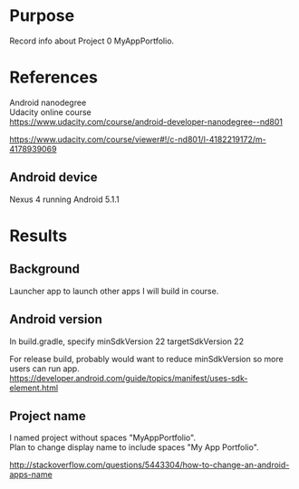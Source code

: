 # Purpose
Record info about Project 0 MyAppPortfolio.

# References
Android nanodegree  
Udacity online course  
<https://www.udacity.com/course/android-developer-nanodegree--nd801>  

<https://www.udacity.com/course/viewer#!/c-nd801/l-4182219172/m-4178939069>

## Android device
Nexus 4 running Android 5.1.1

# Results

## Background
Launcher app to launch other apps I will build in course.

## Android version
In build.gradle, specify
        minSdkVersion 22
        targetSdkVersion 22

For release build, probably would want to reduce minSdkVersion so more users can run app.  
<https://developer.android.com/guide/topics/manifest/uses-sdk-element.html>

## Project name
I named project without spaces "MyAppPortfolio".  
Plan to change display name to include spaces "My App Portfolio".

http://stackoverflow.com/questions/5443304/how-to-change-an-android-apps-name

